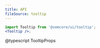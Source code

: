 ```yaml
---
title: API
fileSource: tooltip
---
```


```jsx
import Tooltip from '@semcore/ui/tooltip';
<Tooltip />;
```

@typescript TooltipProps
